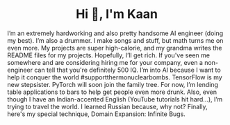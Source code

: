 
<h1 align="center">Hi 👋, I'm Kaan </h1>
<p align="center">
</p>  
I’m an extremely hardworking and also pretty handsome AI engineer (doing my best). I’m also a drummer. I make songs and stuff, but math turns me on even more. My projects are super high-calorie, and my grandma writes the README files for my projects.
Hopefully, I’ll get rich. If you've seen me somewhere and are considering hiring me for your company, even a non-engineer can tell that you're definitely 500 IQ. I’m into AI because I want to help it conquer the world #supportthermonuclearbombs.
TensorFlow is my new stepsister. PyTorch will soon join the family tree. For now, I’m lending table applications to bars to help get people even more drunk. Also, even though I have an Indian-accented English (YouTube tutorials hit hard...), I’m trying to travel the world.
I learned Russian because, why not?
Finally, here's my special technique, Domain Expansion: Infinite Bugs.   






  


